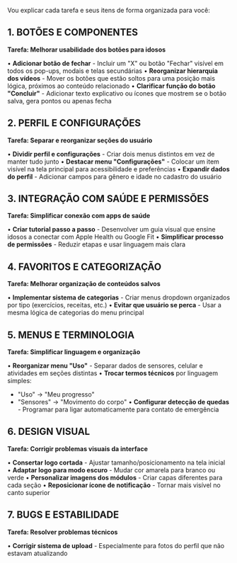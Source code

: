 Vou explicar cada tarefa e seus itens de forma organizada para você:

## **1. BOTÕES E COMPONENTES**

**Tarefa: Melhorar usabilidade dos botões para idosos**

• **Adicionar botão de fechar** - Incluir um "X" ou botão "Fechar" visível em todos os pop-ups, modais e telas secundárias
• **Reorganizar hierarquia dos vídeos** - Mover os botões que estão soltos para uma posição mais lógica, próximos ao conteúdo relacionado
• **Clarificar função do botão "Concluir"** - Adicionar texto explicativo ou ícones que mostrem se o botão salva, gera pontos ou apenas fecha

## **2. PERFIL E CONFIGURAÇÕES**

**Tarefa: Separar e reorganizar seções do usuário**

• **Dividir perfil e configurações** - Criar dois menus distintos em vez de manter tudo junto
• **Destacar menu "Configurações"** - Colocar um item visível na tela principal para acessibilidade e preferências
• **Expandir dados do perfil** - Adicionar campos para gênero e idade no cadastro do usuário

## **3. INTEGRAÇÃO COM SAÚDE E PERMISSÕES**

**Tarefa: Simplificar conexão com apps de saúde**

• **Criar tutorial passo a passo** - Desenvolver um guia visual que ensine idosos a conectar com Apple Health ou Google Fit
• **Simplificar processo de permissões** - Reduzir etapas e usar linguagem mais clara

## **4. FAVORITOS E CATEGORIZAÇÃO**

**Tarefa: Melhorar organização de conteúdos salvos**

• **Implementar sistema de categorias** - Criar menus dropdown organizados por tipo (exercícios, receitas, etc.)
• **Evitar que usuário se perca** - Usar a mesma lógica de categorias do menu principal

## **5. MENUS E TERMINOLOGIA**

**Tarefa: Simplificar linguagem e organização**

• **Reorganizar menu "Uso"** - Separar dados de sensores, celular e atividades em seções distintas
• **Trocar termos técnicos** por linguagem simples:
  - "Uso" → "Meu progresso"
  - "Sensores" → "Movimento do corpo"
• **Configurar detecção de quedas** - Programar para ligar automaticamente para contato de emergência

## **6. DESIGN VISUAL**

**Tarefa: Corrigir problemas visuais da interface**

• **Consertar logo cortada** - Ajustar tamanho/posicionamento na tela inicial
• **Adaptar logo para modo escuro** - Mudar cor amarela para branco ou verde
• **Personalizar imagens dos módulos** - Criar capas diferentes para cada seção
• **Reposicionar ícone de notificação** - Tornar mais visível no canto superior

## **7. BUGS E ESTABILIDADE**

**Tarefa: Resolver problemas técnicos**

• **Corrigir sistema de upload** - Especialmente para fotos do perfil que não estavam atualizando
